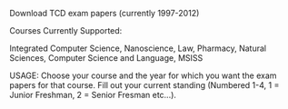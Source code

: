 Download TCD exam papers (currently 1997-2012)

Courses Currently Supported:

Integrated Computer Science, 
Nanoscience, 
Law, 
Pharmacy, 
Natural Sciences, 
Computer Science and Language, 
MSISS

USAGE:
Choose your course and the year for which you want the exam papers for that course. Fill out 
your current standing (Numbered 1-4, 1 = Junior Freshman, 2 = Senior Fresman etc...).
